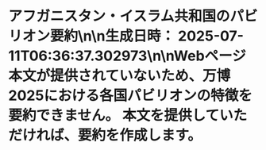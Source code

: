 # アフガニスタン・イスラム共和国のパビリオン要約\n\n**生成日時：** 2025-07-11T06:36:37.302973\n\nWebページ本文が提供されていないため、万博2025における各国パビリオンの特徴を要約できません。  本文を提供していただければ、要約を作成します。